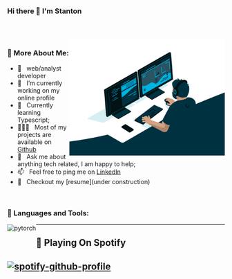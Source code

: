 ### Hi there 👋 I'm Stanton

<h2>
<br/>

<img align="right" alt="GIF" src="https://raw.githubusercontent.com/stanman91/stanman91/main/giphy-developer.gif" width="360px"/>

  
### 🧐 More About Me:

- 🔭 &nbsp; web/analyst developer
- 🤝 &nbsp; I’m currently working on my online profile
- 🌱 &nbsp; Currently learning Typescript; 
- 👨🏻‍💻 &nbsp; Most of my projects are available on [Github](https://github.com/rahul-jha98?tab=repositories)
- 💬 &nbsp; Ask me about anything tech related, I am happy to help;
- 📫 &nbsp; Feel free to ping me on [LinkedIn](https://www.linkedin.com/in/rahul-jha98/)
- 📝 &nbsp; Checkout my [resume](under construction)

<br>

### 🔨 Languages and Tools:
<a href="https://learn.microsoft.com/en-us/dotnet/csharp/" target="_blank"> <img align="left" src="https://raw.githubusercontent.com/rahul-jha98/github_readme_icons/main/language_and_tools/square/c#/c#.svg" alt="pytorch" height="42px"/> </a> 


<hr>
<h2>🎵 Playing On Spotify<h2>  

[![spotify-github-profile](https://spotify-github-profile.vercel.app/api/view?uid=31g34ztrxn562wxby7ea6jgrxple&cover_image=true&theme=default&show_offline=false&background_color=121212&interchange=false&bar_color=53b14f&bar_color_cover=false)](https://github.com/kittinan/spotify-github-profile)
